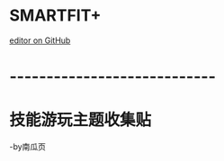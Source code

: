 # SMARTFIT+
[editor on GitHub](https://github.com/myio/myio.github.io/edit/master/README.md)
# ----------------------------
# 技能游玩主题收集贴
-by南瓜页

